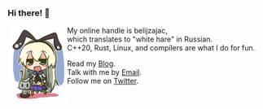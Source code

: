 ### Hi there! 👋

<img src="shim.jpg" align="left" height="150"/>

My online handle is belijzajac,  
which translates to "white hare" in Russian.  
C++20, Rust, Linux, and compilers are what I do for fun.  

Read my [Blog](https://belijzajac.dev).  
Talk with me by [Email](mailto:github@belijzajac.dev).  
Follow me on [Twitter](https://twitter.com/belijzajac).
